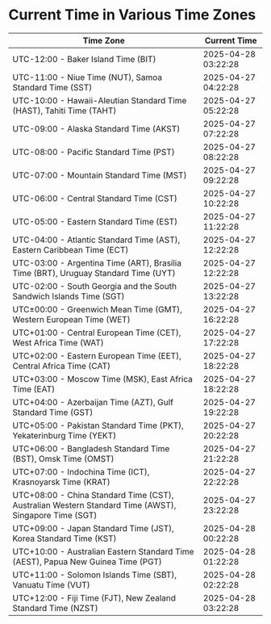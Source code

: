 # Current Time in Various Time Zones

| Time Zone | Current Time |
|-----------|--------------|
| UTC-12:00 - Baker Island Time (BIT) | 2025-04-28 03:22:28 |
| UTC-11:00 - Niue Time (NUT), Samoa Standard Time (SST) | 2025-04-27 04:22:28 |
| UTC-10:00 - Hawaii-Aleutian Standard Time (HAST), Tahiti Time (TAHT) | 2025-04-27 05:22:28 |
| UTC-09:00 - Alaska Standard Time (AKST) | 2025-04-27 07:22:28 |
| UTC-08:00 - Pacific Standard Time (PST) | 2025-04-27 08:22:28 |
| UTC-07:00 - Mountain Standard Time (MST) | 2025-04-27 09:22:28 |
| UTC-06:00 - Central Standard Time (CST) | 2025-04-27 10:22:28 |
| UTC-05:00 - Eastern Standard Time (EST) | 2025-04-27 11:22:28 |
| UTC-04:00 - Atlantic Standard Time (AST), Eastern Caribbean Time (ECT) | 2025-04-27 12:22:28 |
| UTC-03:00 - Argentina Time (ART), Brasília Time (BRT), Uruguay Standard Time (UYT) | 2025-04-27 12:22:28 |
| UTC-02:00 - South Georgia and the South Sandwich Islands Time (SGT) | 2025-04-27 13:22:28 |
| UTC±00:00 - Greenwich Mean Time (GMT), Western European Time (WET) | 2025-04-27 16:22:28 |
| UTC+01:00 - Central European Time (CET), West Africa Time (WAT) | 2025-04-27 17:22:28 |
| UTC+02:00 - Eastern European Time (EET), Central Africa Time (CAT) | 2025-04-27 18:22:28 |
| UTC+03:00 - Moscow Time (MSK), East Africa Time (EAT) | 2025-04-27 18:22:28 |
| UTC+04:00 - Azerbaijan Time (AZT), Gulf Standard Time (GST) | 2025-04-27 19:22:28 |
| UTC+05:00 - Pakistan Standard Time (PKT), Yekaterinburg Time (YEKT) | 2025-04-27 20:22:28 |
| UTC+06:00 - Bangladesh Standard Time (BST), Omsk Time (OMST) | 2025-04-27 21:22:28 |
| UTC+07:00 - Indochina Time (ICT), Krasnoyarsk Time (KRAT) | 2025-04-27 22:22:28 |
| UTC+08:00 - China Standard Time (CST), Australian Western Standard Time (AWST), Singapore Time (SGT) | 2025-04-27 23:22:28 |
| UTC+09:00 - Japan Standard Time (JST), Korea Standard Time (KST) | 2025-04-28 00:22:28 |
| UTC+10:00 - Australian Eastern Standard Time (AEST), Papua New Guinea Time (PGT) | 2025-04-28 01:22:28 |
| UTC+11:00 - Solomon Islands Time (SBT), Vanuatu Time (VUT) | 2025-04-28 02:22:28 |
| UTC+12:00 - Fiji Time (FJT), New Zealand Standard Time (NZST) | 2025-04-28 03:22:28 |
